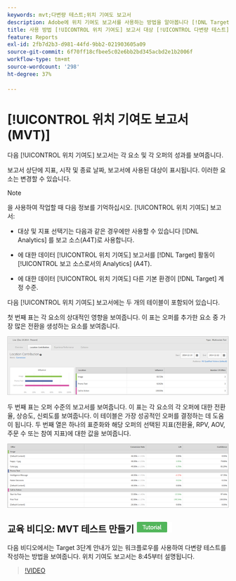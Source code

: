 ```yaml
---
keywords: mvt;다변량 테스트;위치 기여도 보고서
description: Adobe에 위치 기여도 보고서를 사용하는 방법을 알아봅니다 [!DNL Target] [!UICONTROL 경험 타깃팅] 각 요소 및 각 오퍼의 성과를 표시하는 활동.
title: 사용 방법 [!UICONTROL 위치 기여도] 보고서 대상 [!UICONTROL 다변량 테스트] 활동?
feature: Reports
exl-id: 2fb7d2b3-d981-44fd-9bb2-021903605a09
source-git-commit: 6f70ff18cfbee5c02e6bb2bd345acbd2e1b2006f
workflow-type: tm+mt
source-wordcount: '298'
ht-degree: 37%

---
```


# [!UICONTROL 위치 기여도 보고서 (MVT)]

다음 [!UICONTROL 위치 기여도] 보고서는 각 요소 및 각 오퍼의 성과를 보여줍니다.

보고서 상단에 지표, 시작 및 종료 날짜, 보고서에 사용된 대상이 표시됩니다. 이러한 요소는 변경할 수 있습니다.

>[!NOTE]
>
>을 사용하여 작업할 때 다음 정보를 기억하십시오. [!UICONTROL 위치 기여도] 보고서:
>
>* 대상 및 지표 선택기는 다음과 같은 경우에만 사용할 수 있습니다 [!DNL Analytics] 를 보고 소스(A4T)로 사용합니다.
>
>* 에 대한 데이터 [!UICONTROL 위치 기여도] 보고서를 [!DNL Target] 활동이 [!UICONTROL 보고 소스로서의 Analytics] (A4T).
>
>* 에 대한 데이터 [!UICONTROL 위치 기여도] 다른 기본 환경이 [!DNL Target] 계정 수준.


다음 [!UICONTROL 위치 기여도] 보고서에는 두 개의 테이블이 포함되어 있습니다.

첫 번째 표는 각 요소의 상대적인 영향을 보여줍니다. 이 표는 오퍼를 추가한 요소 중 가장 많은 전환을 생성하는 요소를 보여줍니다.

![Adobe Target의 위치 기여도 보고서](/help/main/c-reports/assets/locationcontributiontop.png)

두 번째 표는 오퍼 수준의 보고서를 보여줍니다. 이 표는 각 요소의 각 오퍼에 대한 전환율, 상승도, 신뢰도를 보여줍니다. 이 테이블은 가장 성공적인 오퍼를 결정하는 데 도움이 됩니다. 두 번째 열은 하나의 표준화와 해당 오퍼의 선택된 지표(전환율, RPV, AOV, 주문 수 또는 참여 지표)에 대한 값을 보여줍니다.

![Adobe Target의 위치 기여도 보고서](/help/main/c-reports/assets/locationcontributionbottom.png)

## 교육 비디오: MVT 테스트 만들기 ![튜토리얼 배지](/help/main/assets/tutorial.png)

다음 비디오에서는 Target 3단계 안내가 있는 워크플로우를 사용하여 다변량 테스트를 작성하는 방법을 보여줍니다. 위치 기여도 보고서는 8:45부터 설명됩니다.

>[!VIDEO](https://video.tv.adobe.com/v/17395)
